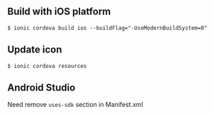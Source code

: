 ## Build with iOS platform

```shell
$ ionic cordova build ios --buildFlag="-UseModernBuildSystem=0"
```

## Update icon

``` shell
$ ionic cordova resources
```

## Android Studio
Need remove `uses-sdk` section in Manifest.xml